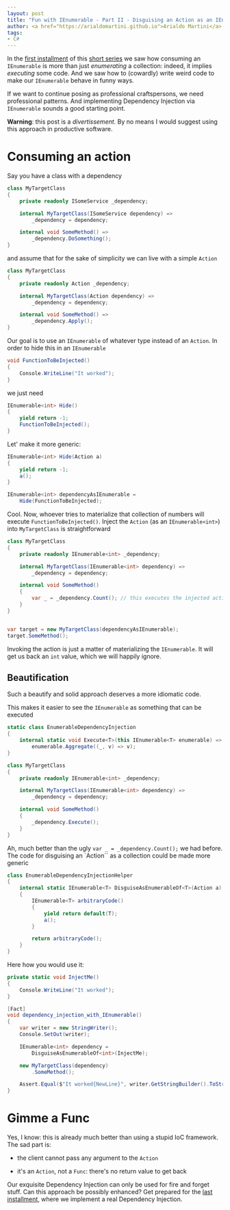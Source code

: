 ```yaml
---
layout: post
title: "Fun with IEnumerable - Part II - Disguising an Action as an IEnumerable"
author: <a href="https://arialdomartini.github.io">Arialdo Martini</a>
tags:
- C#
---
```


In the [first installment](fun-with-ienumerables-part-1) of this [short series](fun-with-ienumerables) we saw how consuming an `IEnumerable` is more than just *enumerating* a collection: indeed, it implies *executing* some code. And we saw how to (cowardly) write weird code to make our `IEnumerable` behave in funny ways.

If we want to continue posing as professional craftspersons, we need professional patterns. And implementing Dependency Injection via `IEnumerable` sounds a good starting point.

**Warning**: this post is a *divertissement*. By no means I would suggest using this approach in productive software.
<!--more-->
# Consuming an action
Say you have a class with a dependency

```csharp
class MyTargetClass
{
    private readonly ISomeService _dependency;

    internal MyTargetClass(ISomeService dependency) =>
        _dependency = dependency;

    internal void SomeMethod() =>
        _dependency.DoSomething();
}
```

and assume that for the sake of simplicity we can live with a simple `Action`


```csharp
class MyTargetClass
{
    private readonly Action _dependency;

    internal MyTargetClass(Action dependency) =>
        _dependency = dependency;

    internal void SomeMethod() =>
        _dependency.Apply();
}
```

Our goal is to use an `IEnumerable` of whatever type instead of an `Action`. In order to hide this in an `IEnumerable`


```csharp
void FunctionToBeInjected()
{
    Console.WriteLine("It worked");
}
```

we just need

```csharp
IEnumerable<int> Hide()
{
    yield return -1;
    FunctionToBeInjected();
}
```

Let' make it more generic:

```csharp
IEnumerable<int> Hide(Action a)
{
    yield return -1;
    a();
}

IEnumerable<int> dependencyAsIEnumerable = 
    Hide(FunctionToBeInjected);
```

Cool. Now, whoever tries to materialize that collection of numbers will execute `FunctionToBeInjected()`. Inject the `Action` (as an `IEnumerable<int>`) into `MyTargetClass` is straightforward


```csharp
class MyTargetClass
{
    private readonly IEnumerable<int> _dependency;

    internal MyTargetClass(IEnumerable<int> dependency) =>
        _dependency = dependency;

    internal void SomeMethod()
    {
        var _ = _dependency.Count(); // this executes the injected action
    }
}


var target = new MyTargetClass(dependencyAsIEnumerable);
target.SomeMethod();
```

Invoking the action is just a matter of materializing the `IEnumerable`. It will get us back an `int` value, which we will happily ignore.

## Beautification

Such a beautify and solid approach deserves a more idiomatic code.<br/>

This makes it easier to see the `IEnumerable` as something that can be executed 

```csharp
static class EnumerableDependencyInjection
{
    internal static void Execute<T>(this IEnumerable<T> enumerable) =>
        enumerable.Aggregate((_, v) => v);
}

class MyTargetClass
{
    private readonly IEnumerable<int> _dependency;

    internal MyTargetClass(IEnumerable<int> dependency) =>
        _dependency = dependency;

    internal void SomeMethod()
    {
        _dependency.Execute();
    }
}
```

Ah, much better than the ugly `var _ = _dependency.Count();` we had before.<br/>
The code for disguising an `Action`` as a collection could be made more generic

```csharp
class EnumerableDependencyInjectionHelper
{
    internal static IEnumerable<T> DisguiseAsEnumerableOf<T>(Action a)
    {
        IEnumerable<T> arbitraryCode()
        {
            yield return default(T);
            a();
        }

        return arbitraryCode();
    }
}
```

Here how you would use it:


```csharp
private static void InjectMe()
{
    Console.WriteLine("It worked");
}

[Fact]
void dependency_injection_with_IEnumerable()
{
    var writer = new StringWriter();
    Console.SetOut(writer);

    IEnumerable<int> dependency = 
        DisguiseAsEnumerableOf<int>(InjectMe);

    new MyTargetClass(dependency)
        .SomeMethod();

    Assert.Equal($"It worked{NewLine}", writer.GetStringBuilder().ToString());
}
```



# Gimme a Func
Yes, I know: this is already  much better than using a stupid IoC framework.<br/>
The sad part is:

* the client cannot pass any argument to the `Action`

* it's an `Action`, not a `Func`: there's no return value to get back

Our exquisite Dependency Injection can only be used for fire and forget stuff. Can this approach be possibly enhanced? Get prepared for the [last installment](fun-with-ienumerables-part-3), where we implement a real Dependency Injection.

